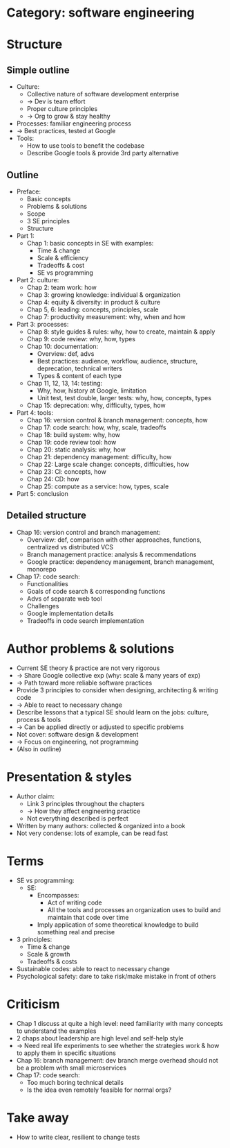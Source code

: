# Category: software engineering

# Structure
## Simple outline
- Culture:
  - Collective nature of software development enterprise
  - -> Dev is team effort
  - Proper culture principles
  - -> Org to grow & stay healthy
- Processes: familiar engineering process
- -> Best practices, tested at Google
- Tools:
  - How to use tools to benefit the codebase
  - Describe Google tools & provide 3rd party alternative
## Outline
- Preface:
  - Basic concepts
  - Problems & solutions
  - Scope
  - 3 SE principles
  - Structure
- Part 1:
  - Chap 1: basic concepts in SE with examples:
    - Time & change
    - Scale & efficiency
    - Tradeoffs & cost
    - SE vs programming
- Part 2: culture:
  - Chap 2: team work: how
  - Chap 3: growing knowledge: individual & organization
  - Chap 4: equity & diversity: in product & culture
  - Chap 5, 6: leading: concepts, principles, scale
  - Chap 7: productivity measurement: why, when and how
- Part 3: processes:
  - Chap 8: style guides & rules: why, how to create, maintain & apply
  - Chap 9: code review: why, how, types
  - Chap 10: documentation:
    - Overview: def, advs
    - Best practices: audience, workflow, audience, structure, deprecation, technical writers
    - Types & content of each type
  - Chap 11, 12, 13, 14: testing:
    - Why, how, history at Google, limitation
    - Unit test, test double, larger tests: why, how, concepts, types
  - Chap 15: deprecation: why, difficulty, types, how
- Part 4: tools:
  - Chap 16: version control & branch management: concepts, how
  - Chap 17: code search: how, why, scale, tradeoffs
  - Chap 18: build system: why, how
  - Chap 19: code review tool: how
  - Chap 20: static analysis: why, how
  - Chap 21: dependency management: difficulty, how
  - Chap 22: Large scale change: concepts, difficulties, how
  - Chap 23: CI: concepts, how
  - Chap 24: CD: how
  - Chap 25: compute as a service: how, types, scale
- Part 5: conclusion

## Detailed structure
- Chap 16: version control and branch management:
  - Overview: def, comparison with other approaches, functions, centralized vs distributed VCS
  - Branch management practice: analysis & recommendations
  - Google practice: dependency management, branch management, monorepo
- Chap 17: code search:
  - Functionalities
  - Goals of code search & corresponding functions
  - Advs of separate web tool
  - Challenges
  - Google implementation details
  - Tradeoffs in code search implementation

# Author problems & solutions
- Current SE theory & practice are not very rigorous
- -> Share Google collective exp (why: scale & many years of exp)
- -> Path toward more reliable software practices
- Provide 3 principles to consider when designing, architecting & writing code
- -> Able to react to necessary change
- Describe lessons that a typical SE should learn on the jobs: culture, process & tools
- -> Can be applied directly or adjusted to specific problems
- Not cover: software design & development
- -> Focus on engineering, not programming
- (Also in outline)

# Presentation & styles
- Author claim:
  - Link 3 principles throughout the chapters
  - -> How they affect engineering practice
  - Not everything described is perfect
- Written by many authors: collected & organized into a book
- Not very condense: lots of example, can be read fast

# Terms
- SE vs programming:
  - SE:
    - Encompasses:
      - Act of writing code
      - All the tools and processes an organization uses to build and maintain that code over time
    - Imply application of some theoretical knowledge to build something real and precise
- 3 principles:
  - Time & change
  - Scale & growth
  - Tradeoffs & costs
- Sustainable codes: able to react to necessary change
- Psychological safety: dare to take risk/make mistake in front of others

# Criticism
- Chap 1 discuss at quite a high level: need familiarity with many concepts to understand the examples
- 2 chaps about leadership are high level and self-help style
- -> Need real life experiments to see whether the strategies work & how to apply them in specific situations
- Chap 16: branch management: dev branch merge overhead should not be a problem with small microservices
- Chap 17: code search:
  - Too much boring technical details
  - Is the idea even remotely feasible for normal orgs?

# Take away
- How to write clear, resilient to change tests